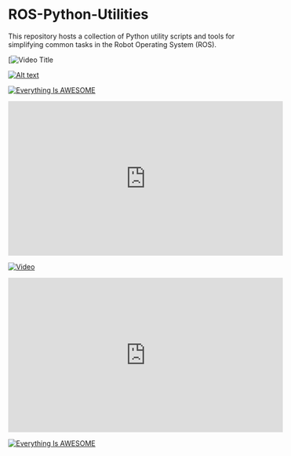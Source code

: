 # ROS-Python-Utilities
This repository hosts a collection of Python utility scripts and tools for simplifying common tasks in the Robot Operating System (ROS). 

[![Video Title](https://youtu.be/4Y9ndViLJgQ)


[![Alt text](https://img.youtube.com/vi/4Y9ndViLJgQ/0.jpg)](https://www.youtube.com/watch?v=4Y9ndViLJgQ)

[![Everything Is AWESOME](https://i.stack.imgur.com/q3ceS.png)](https://youtu.be/StTqXEQ2l-Y?t=35s "Everything Is AWESOME")


<iframe width="560" height="315" src="https://www.youtube.com/embed/4Y9ndViLJgQ?si=CMd54OCtm5uOjJly" title="YouTube video player" frameborder="0" allow="accelerometer; autoplay; clipboard-write; encrypted-media; gyroscope; picture-in-picture; web-share" allowfullscreen></iframe>


[![Video](https://img.youtube.com/vi/jXnoFqcAkQA/4Y9ndViLJgQ.jpg)](https://www.youtube.com/watch?v=4Y9ndViLJgQ)



<iframe width="560" height="315" src="https://www.youtube.com/embed/4Y9ndViLJgQ" frameborder="0" allowfullscreen></iframe>


[![Everything Is AWESOME](https://i.stack.imgur.com/q3ceS.png)](https://youtu.be/StTqXEQ2l-Y?t=35s "Everything Is AWESOME")
